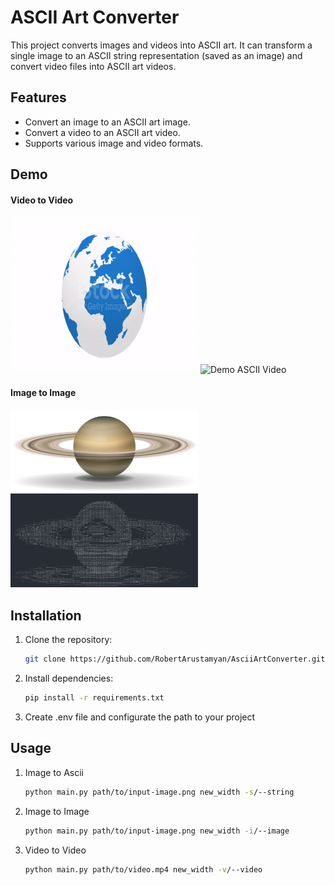 # ASCII Art Converter

This project converts images and videos into ASCII art. It can transform a single image to an ASCII string representation (saved as an image) and convert video files into ASCII art videos.

## Features

- Convert an image to an ASCII art image.
- Convert a video to an ASCII art video.
- Supports various image and video formats.

## Demo
#### Video to Video
<img src="Demo/1.gif" alt="Demo Video" height="250" width="300">
<img src="Demo/1-ascii.gif" alt="Demo ASCII Video" width="300">

#### Image to Image
<img src="Demo/1.png" alt="Demo Image" width="300">
<img src="Demo/1-ascii.png" alt="Demo Ascii Image" height="150" width="300">

## Installation

1. Clone the repository:
   ```bash
   git clone https://github.com/RobertArustamyan/AsciiArtConverter.git
    ```
2. Install dependencies:
   ```bash
   pip install -r requirements.txt
   ```
3. Create .env file and configurate the path to your project
## Usage
1. Image to Ascii
   ```bash
   python main.py path/to/input-image.png new_width -s/--string
   ```
2. Image to Image
   ```bash
   python main.py path/to/input-image.png new_width -i/--image
   ```
3. Video to Video

   ```bash
   python main.py path/to/video.mp4 new_width -v/--video
   ```
